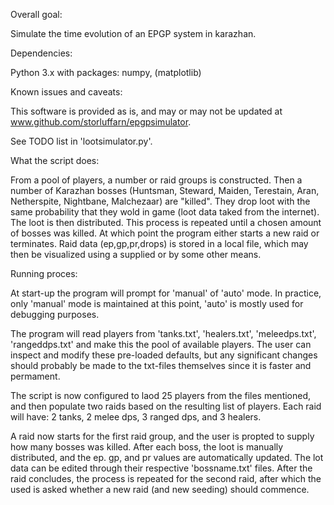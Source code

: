
Overall goal:

Simulate the time evolution of an EPGP system in karazhan. 

Dependencies: 

Python 3.x with packages: numpy, (matplotlib)

Known issues and caveats:

This software is provided as is, and may or may not be updated at www.github.com/storluffarn/epgpsimulator. 

See TODO list in 'lootsimulator.py'.

What the script does:

From a pool of players, a number or raid groups is constructed. Then a number of Karazhan bosses (Huntsman, Steward, Maiden, Terestain, Aran, Netherspite, Nightbane, Malchezaar) are "killed". They drop loot with the same probability that they wold in game (loot data taked from the internet). The loot is then distributed. This process is repeated until a chosen amount of bosses was killed. At which point the program either starts a new raid or terminates. Raid data (ep,gp,pr,drops) is stored in a local file, which may then be visualized using a supplied or by some other means.

Running proces:

At start-up the program will prompt for 'manual' of 'auto' mode. In practice, only 'manual' mode is maintained at this point, 'auto' is mostly used for debugging purposes.

The program will read players from 'tanks.txt', 'healers.txt', 'meleedps.txt', 'rangeddps.txt' and make this the pool of available players. The user can inspect and modify these pre-loaded defaults, but any significant changes should probably be made to the txt-files themselves since it is faster and permament.

The script is now configured to laod 25 players from the files mentioned, and then populate two raids based on the resulting list of players. Each raid will have: 2 tanks, 2 melee dps, 3 ranged dps, and 3 healers.

A raid now starts for the first raid group, and the user is propted to supply how many bosses was killed. After each boss, the loot is manually distributed, and the ep. gp, and pr values are automatically updated. The lot data can be edited through their respective 'bossname.txt' files. After the raid concludes, the process is repeated for the second raid, after which the used is asked whether a new raid (and new seeding) should commence.

